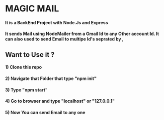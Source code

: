 # MAGIC MAIL

#### It is a BackEnd Project with Node.Js and Express

#### It sends Mail using NodeMailer from a Gmail Id to any Other account Id. It can also used to send Email to multipe Id's seprated by ,

## Want to Use it ?

#### 1) Clone this repo 

#### 2) Navigate that Folder that type "npm init"

#### 3) Type "npm start"

#### 4) Go to browser and type "localhost" or "127.0.0.1"

#### 5) Now You can send Email to any one
